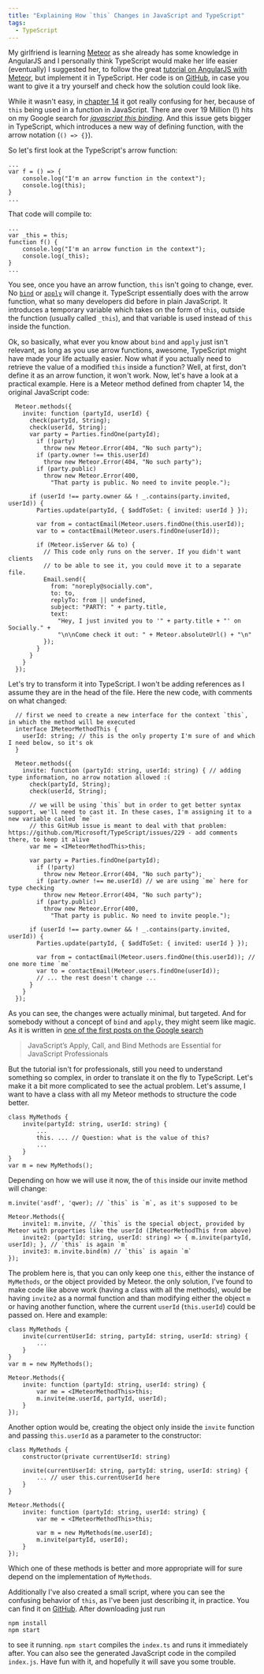 ```yaml
---
title: "Explaining How `this` Changes in JavaScript and TypeScript"
tags:
  - TypeScript
---
```


My girlfriend is learning [Meteor](https://www.meteor.com/) as she already has some knowledge in AngularJS and I personally think TypeScript would make her life easier (eventually) I suggested her, to follow the great [tutorial on AngularJS with Meteor](http://angular-meteor.com/tutorial), but implement it in TypeScript. Her code is on [GitHub](https://github.com/sigita42/angular-meteor-tutorial), in case you want to give it a try yourself and check how the solution could look like.

While it wasn't easy, in [chapter 14](http://angular-meteor.com/tutorial/step_14) it got really confusing for her, because of `this` being used in a function in JavaScript. There are over 19 Million (!) hits on my Google search for [*javascript this binding*](https://www.google.de/search?q=javascript+this+binding&oq=javascript+this+binding). And this issue gets bigger in TypeScript, which introduces a new way of defining function, with the arrow notation (`() => {}`).

So let's first look at the TypeScript's arrow function:

    ...
    var f = () => {
        console.log("I'm an arrow function in the context");
        console.log(this);
    }
    ...

That code will compile to:

    ...
    var _this = this;
    function f() {
        console.log("I'm an arrow function in the context");
        console.log(_this);
    }
    ...

You see, once you have an arrow function, `this` isn't going to change, ever. No [`bind`](https://developer.mozilla.org/en-US/docs/Web/JavaScript/Reference/Global_Objects/Function/bind) or [`apply`](https://developer.mozilla.org/en-US/docs/Web/JavaScript/Reference/Global_Objects/Function/apply) will change it. TypeScript essentially does with the arrow function, what so many developers did before in plain JavaScript. It introduces a temporary variable which takes on the form of `this`, outside the function (usually called `_this`), and that variable is used instead of `this` inside the function.

Ok, so basically, what ever you know about `bind` and `apply` just isn't relevant, as long as you use arrow functions, awesome, TypeScript might have made your life actually easier. Now what if you actually need to retrieve the value of a modified `this` inside a function? Well, at first, don't define it as an arrow function, it won't work. Now, let's have a look at a practical example. Here is a Meteor method defined from chapter 14, the original JavaScript code:

      Meteor.methods({
        invite: function (partyId, userId) {
          check(partyId, String);
          check(userId, String);
          var party = Parties.findOne(partyId);
            if (!party)
              throw new Meteor.Error(404, "No such party");
            if (party.owner !== this.userId)
              throw new Meteor.Error(404, "No such party");
            if (party.public)
              throw new Meteor.Error(400,
                "That party is public. No need to invite people.");

          if (userId !== party.owner && ! _.contains(party.invited, userId)) {
            Parties.update(partyId, { $addToSet: { invited: userId } });

            var from = contactEmail(Meteor.users.findOne(this.userId));
            var to = contactEmail(Meteor.users.findOne(userId));

            if (Meteor.isServer && to) {
              // This code only runs on the server. If you didn't want clients
              // to be able to see it, you could move it to a separate file.
              Email.send({
                from: "noreply@socially.com",
                to: to,
                replyTo: from || undefined,
                subject: "PARTY: " + party.title,
                text:
                  "Hey, I just invited you to '" + party.title + "' on Socially." +
                  "\n\nCome check it out: " + Meteor.absoluteUrl() + "\n"
              });
            }
          }
        }
      });

Let's try to transform it into TypeScript. I won't be adding references as I assume they are in the head of the file. Here the new code, with comments on what changed:

      // first we need to create a new interface for the context `this`, in which the method will be executed
      interface IMeteorMethodThis {
        userId: string; // this is the only property I'm sure of and which I need below, so it's ok
      }

      Meteor.methods({
        invite: function (partyId: string, userId: string) { // adding type information, no arrow notation allowed :(
          check(partyId, String);
          check(userId, String);

          // we will be using `this` but in order to get better syntax support, we'll need to cast it. In these cases, I'm assigning it to a new variable called `me`
          // this GitHub issue is meant to deal with that problem: https://github.com/Microsoft/TypeScript/issues/229 - add comments there, to keep it alive
          var me = <IMeteorMethodThis>this;

          var party = Parties.findOne(partyId);
            if (!party)
              throw new Meteor.Error(404, "No such party");
            if (party.owner !== me.userId) // we are using `me` here for type checking
              throw new Meteor.Error(404, "No such party");
            if (party.public)
              throw new Meteor.Error(400,
                "That party is public. No need to invite people.");

          if (userId !== party.owner && ! _.contains(party.invited, userId)) {
            Parties.update(partyId, { $addToSet: { invited: userId } });

            var from = contactEmail(Meteor.users.findOne(this.userId)); // one more time `me`
            var to = contactEmail(Meteor.users.findOne(userId));
            // ... the rest doesn't change ...
          }
        }
      });

As you can see, the changes were actually minimal, but targeted. And for somebody without a concept of `bind` and `apply`, they might seem like magic. As it is written in [one of the first posts on the Google search](http://javascriptissexy.com/javascript-apply-call-and-bind-methods-are-essential-for-javascript-professionals/)

> JavaScript’s Apply, Call, and Bind Methods are Essential for JavaScript Professionals

But the tutorial isn't for professionals, still you need to understand something so complex, in order to translate it on the fly to TypeScript. Let's make it a bit more complicated to see the actual problem. Let's assume, I want to have a class with all my Meteor methods to structure the code better.

    class MyMethods {
        invite(partyId: string, userId: string) {
            ...
            this. ... // Question: what is the value of this?
            ...
        }
    }
    var m = new MyMethods();

Depending on how we will use it now, the of `this` inside our invite method will change:

    m.invite('asdf', 'qwer); // `this` is `m`, as it's supposed to be

    Meteor.Methods({
        invite1: m.invite, // `this` is the special object, provided by Meteor with properties like the userId (IMeteorMethodThis from above)
        invite2: (partyId: string, userId: string) => { m.invite(partyId, userId); }, // `this` is again `m`
        invite3: m.invite.bind(m) // `this` is again `m`
    });

The problem here is, that you can only keep one `this`, either the instance of `MyMethods`, or the object provided by Meteor. the only solution, I've found to make code like above work (having a class with all the methods), would be having `invite2` as a normal function and than modifying either the object `m` or having another function, where the current `userId` (`this.userId`) could be passed on. Here and example:

    class MyMethods {
        invite(currentUserId: string, partyId: string, userId: string) {
            ...
        }
    }
    var m = new MyMethods();

    Meteor.Methods({
        invite: function (partyId: string, userId: string) {
            var me = <IMeteorMethodThis>this;
            m.invite(me.userId, partyId, userId);
        }
    });

Another option would be, creating the object only inside the `invite` function and passing `this.userId` as a parameter to the constructor:

    class MyMethods {
        constructor(private currentUserId: string)

        invite(currentUserId: string, partyId: string, userId: string) {
            ... // user this.currentUserId here
        }
    }

    Meteor.Methods({
        invite: function (partyId: string, userId: string) {
            var me = <IMeteorMethodThis>this;

            var m = new MyMethods(me.userId);
            m.invite(partyId, userId);
        }
    });

Which one of these methods is better and more appropriate will for sure depend on the implementation of `MyMethods`.

Additionally I've also created a small script, where you can see the confusing behavior of `this`, as I've been just describing it, in practice. You can find it on [GitHub](https://github.com/pgrm/typescript-this-explained). After downloading just run

    npm install
    npm start

to see it running. `npm start` compiles the `index.ts` and runs it immediately after. You can also see the generated JavaScript code in the compiled `index.js`. Have fun with it, and hopefully it will save you some trouble.